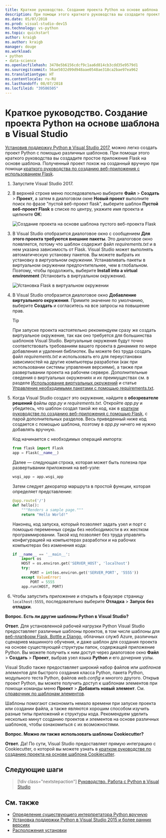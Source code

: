 ```yaml
---
title: Краткое руководство. Создание проекта Python на основе шаблона
description: При помощи этого краткого руководства вы создадите проект Visual Studio для Python на основе встроенного шаблона для базового приложения Flask.
ms.date: 05/07/2018
ms.prod: visual-studio-dev15
ms.technology: vs-python
ms.topic: quickstart
author: kraigb
ms.author: kraigb
manager: douge
ms.workload:
- python
- data-science
ms.openlocfilehash: 3478e5b6156cdcf9c1aa6d814cb3cdd35e9579d1
ms.sourcegitcommit: 56ae5032d99d948aae0548ae318ca2bae97ea962
ms.translationtype: HT
ms.contentlocale: ru-RU
ms.lasthandoff: 08/07/2018
ms.locfileid: "39586505"
---
```

# <a name="quickstart-create-a-python-project-from-a-template-in-visual-studio"></a>Краткое руководство. Создание проекта Python на основе шаблона в Visual Studio

[Установив поддержку Python в Visual Studio 2017](installing-python-support-in-visual-studio.md), можно легко создать проект Python с помощью различных шаблонов. При помощи этого краткого руководства вы создадите простое приложение Flask на основе шаблона. Полученный проект похож на созданный вручную при помощи [краткого руководства по созданию веб-приложения с использованием Flask](../ide/quickstart-python.md).

1. Запустите Visual Studio 2017.

1. В верхней строке меню последовательно выберите **Файл** > **Создать** > **Проект**, а затем в диалоговом окне **Новый проект** выполните поиск по фразе "пустой веб-проект flask", выберите шаблон **Пустой веб-проект Flask** в списке по центру, укажите имя проекта и щелкните **ОК**:

    ![Создание проекта на основе шаблона пустого веб-проекта Flask](media/quickstart-python-06-blank-flask-template.png)

1. В Visual Studio отобразится диалоговое окно с сообщением **Для этого проекта требуются внешние пакеты**. Это диалоговое окно появляется, потому что шаблон содержит файл *requirements.txt* и в нем указана зависимость от Flask. Visual Studio может выполнять автоматическую установку пакетов. Вы можете выбрать их установку в *виртуальном окружении*. Устанавливать пакеты в виртуальном окружении предпочтительнее, чем в глобальном. Поэтому, чтобы продолжить, выберите **Install into a virtual environment** (Установить в виртуальном окружении).

    ![Установка Flask в виртуальном окружении](media/quickstart-python-07-install-into-virtual-environment.png)

1. В Visual Studio отобразится диалоговое окно **Добавление виртуального окружения**. Примите значение по умолчанию, выберите **Создать** и согласитесь на все запросы на повышение прав.

    > [!Tip]
    > При запуске проекта настоятельно рекомендуем сразу же создать виртуальное окружение, так как оно требуется для большинства шаблонов Visual Studio. Виртуальные окружения будут точно соответствовать требованиям вашего проекта в динамике по мере добавления и удаления библиотек. Вы можете без труда создать файл *requirements.txt* и использовать его для переустановки зависимостей на другие компьютеры разработки (как при использовании системы управления версиями), а также при развертывании проекта на рабочем сервере. Дополнительные сведения о виртуальных окружениях и их преимуществах см. в разделе [Использование виртуальных окружений](../python/selecting-a-python-environment-for-a-project.md#use-virtual-environments) и статье [Управление необходимыми пакетами с помощью requirements.txt](../python/managing-required-packages-with-requirements-txt.md).

1. Когда Visual Studio создаст это окружение, найдите в **обозревателе решений** файлы *app.py* и *requirements.txt*. Откройте *app.py* и убедитесь, что шаблон создал такой же код, как в [кратком руководстве по созданию веб-приложения с помощью Flask](../ide/quickstart-python.md), с парой дополнительных разделов. Весь приведенный ниже код создается с помощью шаблона, поэтому в *app.py* ничего не нужно добавлять вручную.

    Код начинается с необходимых операций импорта:

    ```python
    from flask import Flask
    app = Flask(__name__)
    ```

    Далее — следующая строка, которая может быть полезна при развертывании приложения на веб-узле:

    ```python
    wsgi_app = app.wsgi_app
    ```

    Затем следует декоратор маршрута в простой функции, которая определяет представление:

    ```python
    @app.route('/')
    def hello():
        """Renders a sample page."""
        return "Hello World!"
    ```

    Наконец, код запуска, который позволяет задать узел и порт с помощью переменных среды без необходимости в их жестком программировании. Такой код позволяет без труда управлять конфигурацией на компьютерах разработки и на рабочих компьютерах без изменения кода:

    ```python
    if __name__ == '__main__':
        import os
        HOST = os.environ.get('SERVER_HOST', 'localhost')
        try:
            PORT = int(os.environ.get('SERVER_PORT', '5555'))
        except ValueError:
            PORT = 5555
        app.run(HOST, PORT)
    ```

1. Чтобы запустить приложение и открыть в браузере страницу `localhost:5555`, последовательно выберите **Отладка** > **Запуск без отладки**.

**Вопрос. Есть ли другие шаблоны Python в Visual Studio?**

**Ответ.** Для установленной рабочей нагрузки Python Visual Studio предоставляет различные шаблоны проектов, в том числе шаблоны для [веб-платформ Flask, Bottle и Django](../python/python-web-application-project-templates.md), облачных служб Azure, различных сценариев машинного обучения, и даже шаблон для создания проекта на основе существующей структуры папок, содержащей приложение Python. Вы можете получить к ним доступ через диалоговое окно **Файл** > **Создать** > **Проект**, выбрав узел языка **Python** и его дочерние узлы.

Visual Studio также предоставляет широкий набор файлов или *шаблонов элементов* для быстрого создания класса Python, пакета Python, модульного теста Python, файлов *web.config* и многого другого. Открыв проект Python, вы можете получить доступ к шаблонам элементов при помощи команды меню **Проект** > **Добавить новый элемент**. См. [справочник по шаблонам элементов](python-item-templates.md).

Шаблоны помогают сэкономить немало времени при запуске проекта или создании файла, а также являются хорошим способом изучить разные типы приложений и структуры кода. Рекомендуем уделить несколько минут созданию проектов и элементов на основе различных шаблонов, чтобы ознакомиться с их возможностями.

**Вопрос. Можно ли также использовать шаблоны Cookiecutter?**

**Ответ.** Да! По сути, Visual Studio предоставляет прямую интеграцию с Cookiecutter, о которой вы можете узнать в [кратком руководстве по созданию проекта на основе шаблона Cookiecutter](../python/quickstart-04-python-in-visual-studio-project-from-cookiecutter.md).

## <a name="next-steps"></a>Следующие шаги

> [!div class="nextstepaction"]
> [Руководство. Работа с Python в Visual Studio](tutorial-working-with-python-in-visual-studio-step-01-create-project.md)

## <a name="see-also"></a>См. также

- [Определение существующего интерпретатора Python вручную](managing-python-environments-in-visual-studio.md#manually-identify-an-existing-environment)
- [Установка поддержки Python в Visual Studio 2015 и более ранних версиях](installing-python-support-in-visual-studio.md)
- [Расположения установки](installing-python-support-in-visual-studio.md#install-locations)
